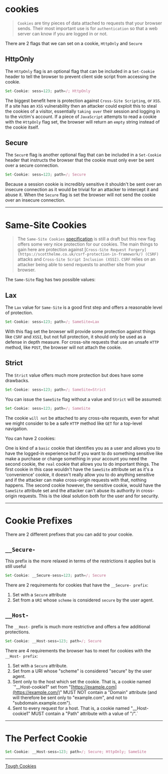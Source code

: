 # cookies

> `Cookies` are tiny pieces of data attached to requests that your browser sends. Their most important use is for `authentication` so that a web server can know if you are logged in or not.

There are 2 flags that we can set on a cookie, `HttpOnly` and `Secure`

## HttpOnly

The `HttpOnly` flag is an optional flag that can be included in a `Set-Cookie` header to tell the browser to prevent client side script from accessing the cookie.

```jsx
Set-Cookie: sess=123; path=/; HttpOnly
```

The biggest benefit here is protection against `Cross-Site Scripting`, or `XSS`. If a site has an `XSS` vulnerability then an attacker could exploit this to steal the cookies of a visitor, essentially `taking over` their session and logging in to the victim's account. If a piece of `JavaScript` attempts to read a cookie with the `HttpOnly` flag set, the browser will return an `empty` string instead of the cookie itself.

## Secure

The `Secur`e flag is another optional flag that can be included in a `Set-Cookie` header that instructs the browser that the cookie must only ever be sent over a secure connection.

```jsx
Set-Cookie: sess=123; path=/; Secure
```

Because a session cookie is incredibly sensitive it shouldn't be sent over an insecure connection as it would be trivial for an attacker to intercept it and abuse it. When the `Secure` flag is set the browser will not send the cookie over an insecure connection.

---

# Same-Site Cookies

> The `Same-Site Cookies` [specification](https://tools.ietf.org/html/draft-west-first-party-cookies-07) is still a draft but this new flag offers some very nice protection for our cookies. The main things to gain here are protection against [`Cross-Site Request Forgery](https://scotthelme.co.uk/csrf-protection-in-framework/) (CSRF)` attacks and `Cross-Site Script Inclusion (XSSI)`. `CSRF` relies on an attacker being able to send requests to another site from your browser.
> 

The `Same-Site` flag has two possible values:

## Lax

The `Lax` value for `Same-Site` is a good first step and offers a reasonable level of protection.

```jsx
Set-Cookie: sess=123; path=/; SameSite=Lax
```

With this flag set the browser will provide some protection against things like `CSRF` and `XSSI`, but not full protection, it should only be used as a defense in depth measure. For cross-site requests that use an unsafe `HTTP` method, like `POST`, the browser will not attach the cookie.

## Strict

The `Strict` value offers much more protection but does have some drawbacks.

```jsx
Set-Cookie: sess=123; path=/; SameSite=Strict
```

You can issue the `SameSite` flag without a value and `Strict` will be assumed:

```jsx
Set-Cookie: sess=123; path=/; SameSite
```

The cookie `will not` be attached to any cross-site requests, even for what we might consider to be a safe `HTTP` method like `GET` for a top-level navigation.

You can have 2 cookies: 

One is kind of a `basic` cookie that identifies you as a user and allows you to have the logged-in experience but if you want to do something sensitive like make a purchase or change something in your account you need the second cookie, the `real` cookie that allows you to do important things. The first cookie in this case wouldn't have the `SameSite` attribute set as it's a 'convenience' cookie, it doesn't really allow you to do anything sensitive and if the attacker can make cross-origin requests with that, nothing happens. The second cookie however, the sensitive cookie, would have the `SameSite` attribute set and the attacker can't abuse its authority in cross-origin requests. This is the ideal solution both for the user and for security.

---

# Cookie Prefixes

There are 2 different prefixes that you can add to your cookie.

## `__Secure-`

This prefix is the more relaxed in terms of the restrictions it applies but is still useful

```jsx
Set-Cookie: __Secure-sess=123; path=/; Secure
```

There are 2 requirements for cookies that have the `__Secure- prefix`:

1. Set with a `Secure` attribute
2. Set from a `URI` whose `scheme` is considered `secure` by the user agent.

## `__Host-`

The `__Host-` prefix is much more restrictive and offers a few additional protections.

```jsx
Set-Cookie: __Host-sess=123; path=/; Secure
```

There are 4 requirements the browser has to meet for cookies with the `__Host- prefix`:

1. Set with a `Secure` attribute.
2. Set from a URI whose "scheme" is considered "secure" by the user agent.
3. Sent only to the host which set the cookie. That is, a cookie named `"__Host-cookie1" set from "[https://example.com](https://example.com/)" MUST NOT contain a "Domain" attribute (and will therefore be sent only to "example.com", and not to "subdomain.example.com").
4. Sent to every request for a host. That is, a cookie named "__Host-cookie1" MUST contain a "Path" attribute with a value of "/".`

---

# The Perfect Cookie

```jsx
Set-Cookie: __Host-sess=123; path=/; Secure; HttpOnly; SameSite
```

---

[Tough Cookies](https://scotthelme.co.uk/tough-cookies/)
